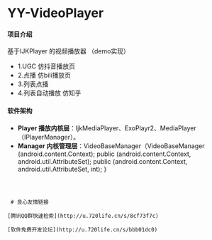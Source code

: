 # YY-VideoPlayer

#### 项目介绍
基于IJKPlayer 的视频播放器 （demo实现）
* 1.UGC 仿抖音播放页
* 2.点播 仿bili播放页
* 3.列表点播
* 4.列表自动播放 仿知乎

#### 软件架构
* **Player  播放内核层**：IjkMediaPlayer、ExoPlayr2、MediaPlayer（IPlayerManager）。
* **Manager 内核管理层**：VideoBaseManager（VideoBaseManager  (android.content.Context);
    public  (android.content.Context, android.util.AttributeSet);
    public  (android.content.Context, android.util.AttributeSet, int);
}
```



 # 良心友情链接

[腾讯QQ群快速检索](http://u.720life.cn/s/8cf73f7c)

[软件免费开发论坛](http://u.720life.cn/s/bbb01dc0)